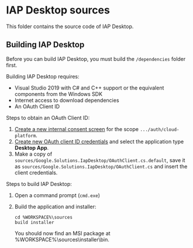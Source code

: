# IAP Desktop sources

This folder contains the source code of IAP Desktop.

## Building IAP Desktop

Before you can build IAP Desktop, you must build the `/dependencies` folder
first.

Building IAP Desktop requires:

* Visual Studio 2019 with C# and C++ support or the equivalent components
  from the Windows SDK
* Internet access to download dependencies  
* An OAuth Client ID

Steps to obtain an OAuth Client ID:

1. [Create a new internal consent screen](https://console.cloud.google.com/apis/credentials/consent) for the
   scope `.../auth/cloud-platform`. 
1. [Create new OAuth client ID credentials](https://console.cloud.google.com/apis/credentials) and select the
   application type **Desktop App**.
1. Make a copy of `sources/Google.Solutions.IapDesktop/OAuthClient.cs.default`, save it 
   as `sources/Google.Solutions.IapDesktop/OAuthClient.cs` and insert the client credentials.

Steps to build IAP Desktop:

1. Open a command prompt (`cmd.exe`)
1. Build the application and installer:

    ```
    cd %WORKSPACE%\sources
    build installer
    ```

    You should now find an MSI package at %WORKSPACE%\sources\installer\bin.